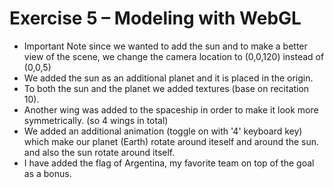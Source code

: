 # Exercise 5 – Modeling with WebGL

- Important Note since we wanted to add the sun and to make a better view of the scene, we change the camera location to (0,0,120) instead of (0,0,5)
- We added the sun as an additional planet and it is placed in the origin.
- To both the sun and the planet we added textures (base on recitation 10).
- Another wing was added to the spaceship in order to make it look more symmetrically. (so 4 wings in total)
- We added an additional animation (toggle on with '4' keyboard key) which make our planet (Earth) rotate around iteself and around the sun.
  and also the sun rotate around itself.
- I have added the flag of Argentina, my favorite team on top of the goal as a bonus.
